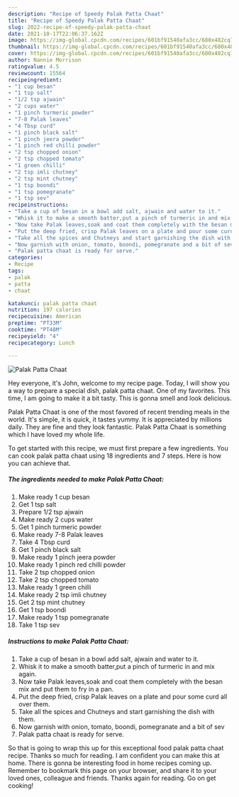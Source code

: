 ```yaml
---
description: "Recipe of Speedy Palak Patta Chaat"
title: "Recipe of Speedy Palak Patta Chaat"
slug: 2022-recipe-of-speedy-palak-patta-chaat
date: 2021-10-17T22:06:37.162Z
image: https://img-global.cpcdn.com/recipes/601bf91540afa3cc/680x482cq70/palak-patta-chaat-recipe-main-photo.jpg
thumbnail: https://img-global.cpcdn.com/recipes/601bf91540afa3cc/680x482cq70/palak-patta-chaat-recipe-main-photo.jpg
cover: https://img-global.cpcdn.com/recipes/601bf91540afa3cc/680x482cq70/palak-patta-chaat-recipe-main-photo.jpg
author: Nannie Morrison
ratingvalue: 4.5
reviewcount: 15564
recipeingredient:
- "1 cup besan"
- "1 tsp salt"
- "1/2 tsp ajwain"
- "2 cups water"
- "1 pinch turmeric powder"
- "7-8 Palak leaves"
- "4 Tbsp curd"
- "1 pinch black salt"
- "1 pinch jeera powder"
- "1 pinch red chilli powder"
- "2 tsp chopped onion"
- "2 tsp chopped tomato"
- "1 green chilli"
- "2 tsp imli chutney"
- "2 tsp mint chutney"
- "1 tsp boondi"
- "1 tsp pomegranate"
- "1 tsp sev"
recipeinstructions:
- "Take a cup of besan in a bowl add salt, ajwain and water to it."
- "Whisk it to make a smooth batter,put a pinch of turmeric in and mix again."
- "Now take Palak leaves,soak and coat them completely with the besan mix and put them to fry in a pan."
- "Put the deep fried, crisp Palak leaves on a plate and pour some curd all over them."
- "Take all the spices and Chutneys and start garnishing the dish with them."
- "Now garnish with onion, tomato, boondi, pomegranate and a bit of sev"
- "Palak patta chaat is ready for serve."
categories:
- Recipe
tags:
- palak
- patta
- chaat

katakunci: palak patta chaat 
nutrition: 197 calories
recipecuisine: American
preptime: "PT33M"
cooktime: "PT48M"
recipeyield: "4"
recipecategory: Lunch

---
```



![Palak Patta Chaat](https://img-global.cpcdn.com/recipes/601bf91540afa3cc/680x482cq70/palak-patta-chaat-recipe-main-photo.jpg)

Hey everyone, it's John, welcome to my recipe page. Today, I will show you a way to prepare a special dish, palak patta chaat. One of my favorites. This time, I am going to make it a bit tasty. This is gonna smell and look delicious.



Palak Patta Chaat is one of the most favored of recent trending meals in the world. It's simple, it is quick, it tastes yummy. It is appreciated by millions daily. They are fine and they look fantastic. Palak Patta Chaat is something which I have loved my whole life.


To get started with this recipe, we must first prepare a few ingredients. You can cook palak patta chaat using 18 ingredients and 7 steps. Here is how you can achieve that.

<!--inarticleads1-->

##### The ingredients needed to make Palak Patta Chaat:

1. Make ready 1 cup besan
1. Get 1 tsp salt
1. Prepare 1/2 tsp ajwain
1. Make ready 2 cups water
1. Get 1 pinch turmeric powder
1. Make ready 7-8 Palak leaves
1. Take 4 Tbsp curd
1. Get 1 pinch black salt
1. Make ready 1 pinch jeera powder
1. Make ready 1 pinch red chilli powder
1. Take 2 tsp chopped onion
1. Take 2 tsp chopped tomato
1. Make ready 1 green chilli
1. Make ready 2 tsp imli chutney
1. Get 2 tsp mint chutney
1. Get 1 tsp boondi
1. Make ready 1 tsp pomegranate
1. Take 1 tsp sev




<!--inarticleads2-->

##### Instructions to make Palak Patta Chaat:

1. Take a cup of besan in a bowl add salt, ajwain and water to it.
1. Whisk it to make a smooth batter,put a pinch of turmeric in and mix again.
1. Now take Palak leaves,soak and coat them completely with the besan mix and put them to fry in a pan.
1. Put the deep fried, crisp Palak leaves on a plate and pour some curd all over them.
1. Take all the spices and Chutneys and start garnishing the dish with them.
1. Now garnish with onion, tomato, boondi, pomegranate and a bit of sev
1. Palak patta chaat is ready for serve.




So that is going to wrap this up for this exceptional food palak patta chaat recipe. Thanks so much for reading. I am confident you can make this at home. There is gonna be interesting food in home recipes coming up. Remember to bookmark this page on your browser, and share it to your loved ones, colleague and friends. Thanks again for reading. Go on get cooking!
